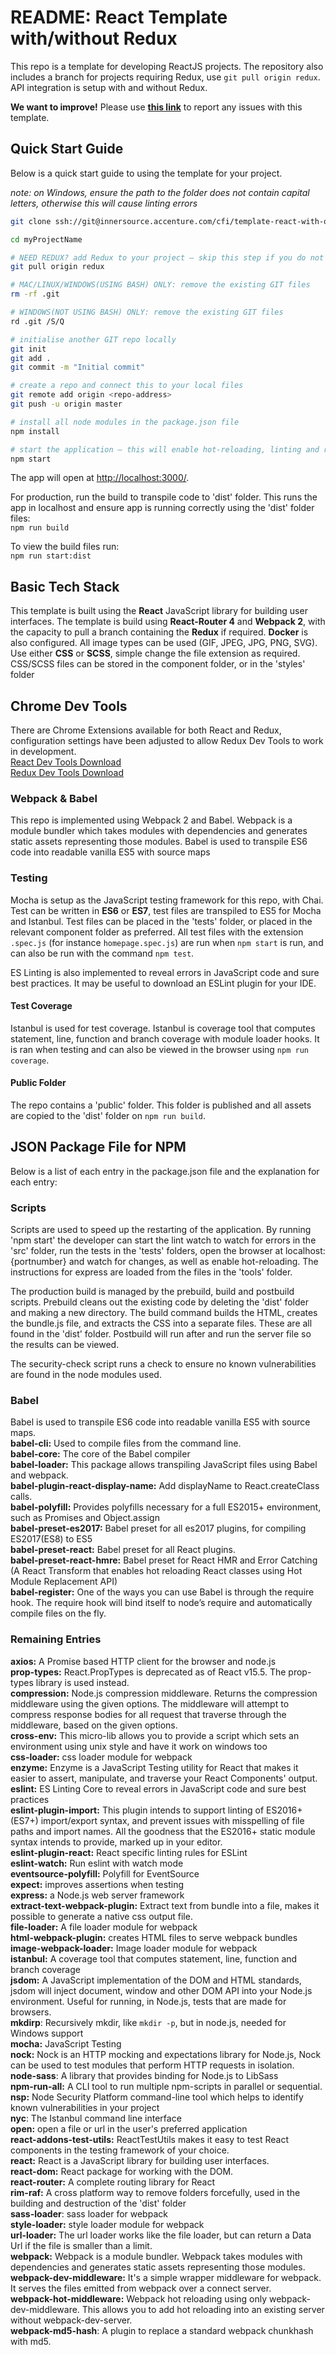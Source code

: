 # README: React Template with/without Redux #
This repo is a template for developing ReactJS projects. The repository also includes a branch for projects requiring Redux, use ```git pull origin redux```. API integration is setup with and without Redux.

**We want to improve!** Please use **[this link](https://fleet.alm.accenture.com/thedockwiki/display/SWE/Issue+Tracker+for+All+Template)** to report any issues with this template.  


## Quick Start Guide
Below is a quick start guide to using the template for your project.  

*note: on Windows, ensure the path to the folder does not contain capital letters, otherwise this will cause linting errors*

```sh
git clone ssh://git@innersource.accenture.com/cfi/template-react-with-or-without-redux.git myProjectName

cd myProjectName

# NEED REDUX? add Redux to your project — skip this step if you do not need Redux
git pull origin redux

# MAC/LINUX/WINDOWS(USING BASH) ONLY: remove the existing GIT files
rm -rf .git

# WINDOWS(NOT USING BASH) ONLY: remove the existing GIT files
rd .git /S/Q

# initialise another GIT repo locally
git init  
git add .  
git commit -m "Initial commit"

# create a repo and connect this to your local files
git remote add origin <repo-address>  
git push -u origin master  

# install all node modules in the package.json file  
npm install  

# start the application — this will enable hot-reloading, linting and run tests and display the coverage in the console
npm start
```

The app will open at [http://localhost:3000/](http://localhost:3000/).  


For production, run the build to transpile code to 'dist' folder. This runs the app in localhost and ensure app is running correctly using the 'dist' folder files:  
```npm run build```  

To view the build files run:  
```npm run start:dist```  

## Basic Tech Stack ##
This template is built using the **React** JavaScript library for building user interfaces. The template is build using **React-Router 4** and **Webpack 2**, with the capacity to pull a branch containing the **Redux** if required. **Docker** is also configured. All image types can be used (GIF, JPEG, JPG, PNG, SVG). Use either **CSS** or **SCSS**, simple change the file extension as required. CSS/SCSS files can be stored in the component folder, or in the 'styles' folder

## Chrome Dev Tools ##
There are Chrome Extensions available for both React and Redux, configuration settings have been adjusted to allow Redux Dev Tools to work in development.  
[React Dev Tools Download](https://chrome.google.com/webstore/detail/react-developer-tools/fmkadmapgofadopljbjfkapdkoienihi?hl=en)  
[Redux Dev Tools Download](https://chrome.google.com/webstore/detail/redux-devtools/lmhkpmbekcpmknklioeibfkpmmfibljd?hl=en)

### Webpack & Babel ###
This repo is implemented using Webpack 2 and Babel. Webpack is a module bundler which takes modules with dependencies and generates static assets representing those modules. Babel is used to transpile ES6 code into readable vanilla ES5 with source maps

### Testing ###
Mocha is setup as the JavaScript testing framework for this repo, with Chai. Test can be written in **ES6** or **ES7**, test files are transpiled to ES5 for Mocha and Istanbul.
Test files can be placed in the 'tests' folder, or placed in the relevant component folder as preferred. All test files with the extension ```.spec.js``` (for instance ```homepage.spec.js```) are run when ```npm start``` is run, and can also be run with the command ```npm test```.  

ES Linting is also implemented to reveal errors in JavaScript code and sure best practices. It may be useful to download an ESLint plugin for your IDE.

#### Test Coverage ####
Istanbul is used for test coverage. Istanbul is coverage tool that computes statement, line, function and branch coverage with module loader hooks. It is ran when testing and can also be viewed in the browser using ```npm run coverage```.

#### Public Folder ####
The repo contains a 'public' folder. This folder is published and all assets are copied to the 'dist' folder on ```npm run build```.  

## JSON Package File for NPM ##
Below is a list of each entry in the package.json file and the explanation for each entry:

### Scripts ###
Scripts are used to speed up the restarting of the application. By running 'npm start' the developer can start the lint watch to watch for errors in the 'src' folder, run the tests in the 'tests' folders, open the browser at localhost:{portnumber} and watch for changes, as well as enable hot-reloading. The instructions for express are loaded from the files in the 'tools' folder.

The production build is managed by the prebuild, build and postbuild scripts. Prebuild cleans out the existing code by deleting the 'dist' folder and making a new directory. The build command builds the HTML, creates the bundle.js file, and extracts the CSS into a separate files. These are all found in the 'dist' folder. Postbuild will run after and run the server file so the results can be viewed.

The security-check script runs a check to ensure no known vulnerabilities are found in the node modules used.

### Babel ###
Babel is used to transpile ES6 code into readable vanilla ES5 with source maps.  
**babel-cli:** Used to compile files from the command line.  
**babel-core:** The core of the Babel compiler  
**babel-loader:** This package allows transpiling JavaScript files using Babel and webpack.  
**babel-plugin-react-display-name:** Add displayName to React.createClass calls.  
**babel-polyfill:** Provides polyfills necessary for a full ES2015+ environment, such as Promises and Object.assign  
**babel-preset-es2017:** Babel preset for all es2017 plugins, for compiling ES2017(ES8) to ES5  
**babel-preset-react:** Babel preset for all React plugins.  
**babel-preset-react-hmre:** Babel preset for React HMR and Error Catching (A React Transform that enables hot reloading React classes using Hot Module Replacement API)   
**babel-register:** One of the ways you can use Babel is through the require hook. The require hook will bind itself to node’s require and automatically compile files on the fly.

### Remaining Entries ###
**axios:** A Promise based HTTP client for the browser and node.js  
**prop-types:** React.PropTypes is deprecated as of React v15.5. The prop-types library is used instead.  
**compression:** Node.js compression middleware. Returns the compression middleware using the given options. The middleware will attempt to compress response bodies for all request that traverse through the middleware, based on the given options.  
**cross-env:** This micro-lib allows you to provide a script which sets an environment using unix style and have it work on windows too  
**css-loader:** css loader module for webpack  
**enzyme:** Enzyme is a JavaScript Testing utility for React that makes it easier to assert, manipulate, and traverse your React Components' output.  
**eslint:** ES Linting Core to reveal errors in JavaScript code and sure best practices  
**eslint-plugin-import:** This plugin intends to support linting of ES2016+ (ES7+) import/export syntax, and prevent issues with misspelling of file paths and import names. All the goodness that the ES2016+ static module syntax intends to provide, marked up in your editor.  
**eslint-plugin-react:** React specific linting rules for ESLint  
**eslint-watch:** Run eslint with watch mode  
**eventsource-polyfill:** Polyfill for EventSource  
**expect:** improves assertions when testing  
**express:** a Node.js web server framework  
**extract-text-webpack-plugin:** Extract text from bundle into a file, makes it possible to generate a native css output file.  
**file-loader:** A file loader module for webpack  
**html-webpack-plugin:** creates HTML files to serve webpack bundles  
**image-webpack-loader:** Image loader module for webpack  
**istanbul:** A coverage tool that computes statement, line, function and branch coverage  
**jsdom:** A JavaScript implementation of the DOM and HTML standards, jsdom will inject document, window and other DOM API into your Node.js environment. Useful for running, in Node.js, tests that are made for browsers.  
**mkdirp**: Recursively mkdir, like `mkdir -p`, but in node.js, needed for Windows support  
**mocha:** JavaScript Testing  
**nock:** Nock is an HTTP mocking and expectations library for Node.js, Nock can be used to test modules that perform HTTP requests in isolation.  
**node-sass**: A library that provides binding for Node.js to LibSass  
**npm-run-all:** A CLI tool to run multiple npm-scripts in parallel or sequential.  
**nsp:** Node Security Platform command-line tool which helps to identify known vulnerabilities in your project  
**nyc**: The Istanbul command line interface  
**open:** open a file or url in the user's preferred application  
**react-addons-test-utils:** ReactTestUtils makes it easy to test React components in the testing framework of your choice.  
**react:** React is a JavaScript library for building user interfaces.  
**react-dom:** React package for working with the DOM.  
**react-router:** A complete routing library for React  
**rim-raf:** A cross platform way to remove folders forcefully, used in the building and destruction of the 'dist' folder  
**sass-loader**: sass loader for webpack  
**style-loader:** style loader module for webpack  
**url-loader:** The url loader works like the file loader, but can return a Data Url if the file is smaller than a limit.  
**webpack:** Webpack is a module bundler. Webpack takes modules with dependencies and generates static assets representing those modules.  
**webpack-dev-middleware:** It's a simple wrapper middleware for webpack. It serves the files emitted from webpack over a connect server.  
**webpack-hot-middleware:** Webpack hot reloading using only webpack-dev-middleware. This allows you to add hot reloading into an existing server without webpack-dev-server.  
**webpack-md5-hash**: A plugin to replace a standard webpack chunkhash with md5.
